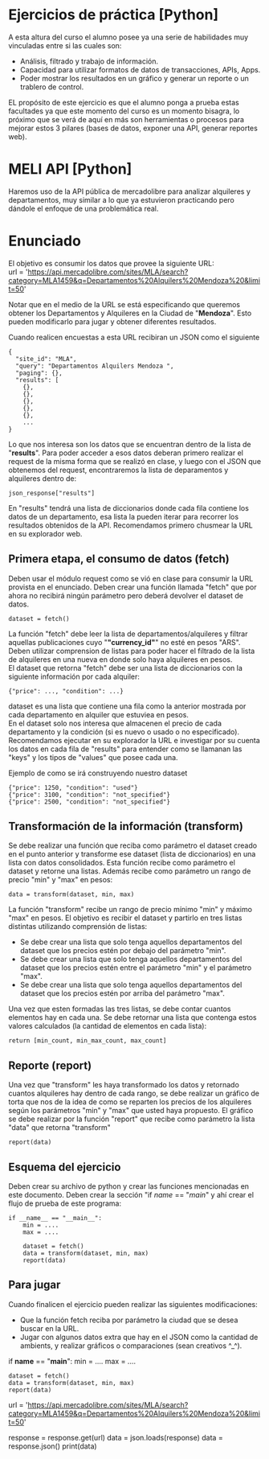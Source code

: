 # Ejercicios de práctica [Python]
A esta altura del curso el alumno posee ya una serie de habilidades muy vinculadas entre si las cuales son:
- Análisis, filtrado y trabajo de información.
- Capacidad para utilizar formatos de datos de transacciones, APIs, Apps.
- Poder mostrar los resultados en un gráfico y generar un reporte o un trablero de control.

EL propósito de este ejercicio es que el alumno ponga a prueba estas facultades ya que este momento del curso es un momento bisagra, lo próximo que se verá de aquí en más son herramientas o procesos para mejorar estos 3 pilares (bases de datos, exponer una API, generar reportes web).

# MELI API [Python]
Haremos uso de la API pública de mercadolibre para analizar alquileres y departamentos, muy similar a lo que ya estuvieron practicando pero dándole el enfoque de una problemática real.

# Enunciado
El objetivo es consumir los datos que provee la siguiente URL:\
url = 'https://api.mercadolibre.com/sites/MLA/search?category=MLA1459&q=Departamentos%20Alquilers%20Mendoza%20&limit=50'

Notar que en el medio de la URL se está especificando que queremos obtener los Departamentos y Alquileres en la Ciudad de "__Mendoza__". Esto pueden modificarlo para jugar y obtener diferentes resultados.

Cuando realicen encuestas a esta URL recibiran un JSON como el siguiente

```
{
  "site_id": "MLA",
  "query": "Departamentos Alquilers Mendoza ",
  "paging": {},
  "results": [
    {},
    {},
    {},
    {},
    {},
    ...
}
```

Lo que nos interesa son los datos que se encuentran dentro de la lista de "__results__". Para poder acceder a esos datos deberan primero realizar el request de la misma forma que se realizó en clase, y luego con el JSON que obtenemos del request, encontraremos la lista de deparamentos y alquileres dentro de:
```
json_response["results"]
```
En "results" tendrá una lista de diccionarios donde cada fila contiene los datos de un departamento, esa lista la pueden iterar para recorrer los resultados obtenidos de la API. Recomendamos primero chusmear la URL en su explorador web.

## Primera etapa, el consumo de datos (fetch)
Deben usar el módulo request como se vió en clase para consumir la URL provista en el enunciado. Deben crear una función llamada "fetch" que por ahora no recibirá ningún parámetro pero deberá devolver el dataset de datos.
```
dataset = fetch()
```
La función "fetch" debe leer la lista de departamentos/alquileres y filtrar aquellas publicaciones cuyo "__"currency_id"__" no esté en pesos "ARS". Deben utilizar comprension de listas para poder hacer el filtrado de la lista de alquileres en una nueva en donde solo haya alquileres en pesos.\
El dataset que retorna "fetch" debe ser una lista de diccionarios con la siguiente información por cada alquiler:
```
{"price": ..., "condition": ...}
```
dataset es una lista que contiene una fila como la anterior mostrada por cada departamento en alquiler que estuviea en pesos.\
En el dataset solo nos interesa que almacenen el precio de cada departamento y la condición (si es nuevo o usado o no especificado).\
Recomendamos ejecutar en su explorador la URL e investigar por su cuenta los datos en cada fila de "results" para entender como se llamanan las "keys" y los tipos de "values" que posee cada una.

Ejemplo de como se irá construyendo nuestro dataset
```
{"price": 1250, "condition": "used"}
{"price": 3100, "condition": "not_specified"}
{"price": 2500, "condition": "not_specified"}
```

## Transformación de la información (transform)
Se debe realizar una función que reciba como parámetro el dataset creado en el punto anterior y transforme ese dataset (lista de diccionarios) en una lista con datos consolidados. Esta función recibe como parámetro el dataset y retorne una listas. Además recibe como parámetro un rango de precio "min" y "max" en pesos:
```
data = transform(dataset, min, max)
```

La función "transform" recibe un rango de precio mínimo "min" y máximo "max" en pesos. El objetivo es recibir el dataset y partirlo en tres listas distintas utilizando comprensión de listas:
- Se debe crear una lista que solo tenga aquellos departamentos del dataset que los precios estén por debajo del parámetro "min".
- Se debe crear una lista que solo tenga aquellos departamentos del dataset que los precios estén entre el parámetro "min" y el parámetro "max".
- Se debe crear una lista que solo tenga aquellos departamentos del dataset que los precios estén por arriba del parámetro "max".

Una vez que esten formadas las tres listas, se debe contar cuantos elementos hay en cada una. Se debe retornar una lista que contenga estos valores calculados (la cantidad de elementos en cada lista):
```
return [min_count, min_max_count, max_count]
```

## Reporte (report)
Una vez que "transform" les haya transformado los datos y retornado cuantos alquileres hay dentro de cada rango, se debe realizar un gráfico de torta que nos de la idea de como se reparten los precios de los alquileres según los parámetros "min" y "max" que usted haya propuesto. El gráfico se debe realizar por la función "report" que recibe como parámetro la lista "data" que retorna "transform"
```
report(data)
```

## Esquema del ejercicio
Deben crear su archivo de python y crear las funciones mencionadas en este documento. Deben crear la sección "if _name_ == "_main_" y ahí crear el flujo de prueba de este programa:
```
if __name__ == "__main__":
    min = ....
    max = ....

    dataset = fetch()
    data = transform(dataset, min, max)
    report(data)

```

## Para jugar
Cuando finalicen el ejercicio pueden realizar las siguientes modificaciones:
- Que la función fetch reciba por parámetro la ciudad que se desea buscar en la URL.
- Jugar con algunos datos extra que hay en el JSON como la cantidad de ambients, y realizar gráficos o comparaciones (sean creativos ^_^).

if __name__ == "__main__":
    min = ....
    max = ....

    dataset = fetch()
    data = transform(dataset, min, max)
    report(data)



url = 'https://api.mercadolibre.com/sites/MLA/search?category=MLA1459&q=Departamentos%20Alquilers%20Mendoza%20&limit=50'

response = response.get(url)
data = json.loads(response)
data = response.json()
print(data)